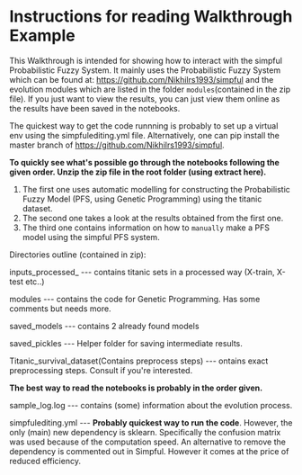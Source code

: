 # Instructions for reading Walkthrough Example


This Walkthrough is intended for showing how to interact with the simpful Probabilistic Fuzzy System. It mainly uses the Probabilistic Fuzzy System which can be found at: https://github.com/Nikhilrs1993/simpful and the evolution modules which are listed in the folder `modules`(contained in the zip file). If you just want to view the results, you can just view them online as the results have been saved in the notebooks.

The quickest way to get the code runnning is probably to set up a virtual env using the simpfulediting.yml file.
Alternatively, one can pip install the master branch of https://github.com/Nikhilrs1993/simpful.

**To quickly see what's possible go through the notebooks following the given order. Unzip the zip file in the root folder (using extract here).**

1. The first one uses automatic modelling for constructing the Probabilistic Fuzzy Model (PFS, using Genetic Programming) using the titanic dataset.
2. The second one takes a look at the results obtained from the first one.
3. The third one contains information on how to `manually` make a PFS model using the simpful PFS system.

Directories outline (contained in zip):

inputs_processed_ --- contains titanic sets in a processed way (X-train, X-test etc..)

modules --- contains the code for Genetic Programming. Has some comments but needs more.

saved_models --- contains 2 already found models

saved_pickles --- Helper folder for saving intermediate results.

Titanic_survival_dataset(Contains preprocess steps) --- ontains exact preprocessing steps. Consult if you're interested.

**The best way to read the notebooks is probably in the order given.**

sample_log.log --- contains (some) information about the evolution process.

simpfulediting.yml --- **Probably quickest way to run the code**. However, the only (main) new dependency is sklearn. Specifically the confusion matrix was used because of the computation speed. An alternative to remove the dependency is commented out in Simpful. However it comes at the price of reduced efficiency.
